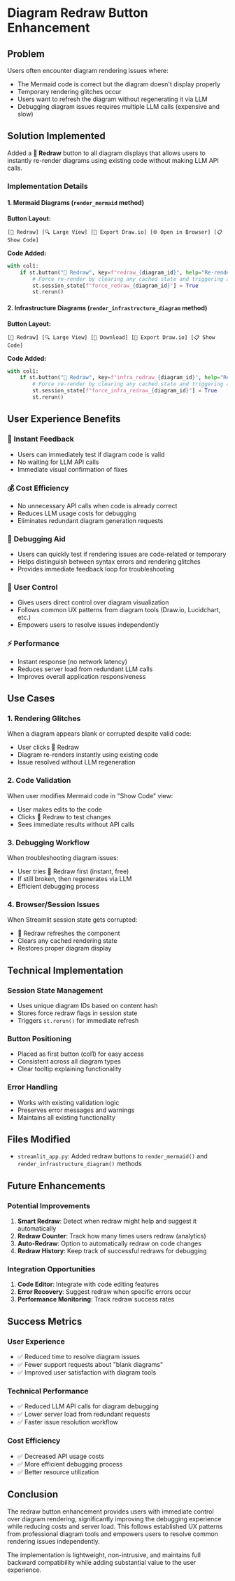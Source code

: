 # Diagram Redraw Button Enhancement

## Problem

Users often encounter diagram rendering issues where:
- The Mermaid code is correct but the diagram doesn't display properly
- Temporary rendering glitches occur
- Users want to refresh the diagram without regenerating it via LLM
- Debugging diagram issues requires multiple LLM calls (expensive and slow)

## Solution Implemented

Added a **🔄 Redraw** button to all diagram displays that allows users to instantly re-render diagrams using existing code without making LLM API calls.

### Implementation Details

#### 1. Mermaid Diagrams (`render_mermaid` method)

**Button Layout:**
```
[🔄 Redraw] [🔍 Large View] [📐 Export Draw.io] [🌐 Open in Browser] [📋 Show Code]
```

**Code Added:**
```python
with col1:
    if st.button("🔄 Redraw", key=f"redraw_{diagram_id}", help="Re-render the diagram using existing code"):
        # Force re-render by clearing any cached state and triggering a rerun
        st.session_state[f"force_redraw_{diagram_id}"] = True
        st.rerun()
```

#### 2. Infrastructure Diagrams (`render_infrastructure_diagram` method)

**Button Layout:**
```
[🔄 Redraw] [🔍 Large View] [💾 Download] [📐 Export Draw.io] [📋 Show Code]
```

**Code Added:**
```python
with col1:
    if st.button("🔄 Redraw", key=f"infra_redraw_{diagram_id}", help="Re-render the diagram using existing specification"):
        # Force re-render by clearing any cached state and triggering a rerun
        st.session_state[f"force_infra_redraw_{diagram_id}"] = True
        st.rerun()
```

## User Experience Benefits

### 🚀 **Instant Feedback**
- Users can immediately test if diagram code is valid
- No waiting for LLM API calls
- Immediate visual confirmation of fixes

### 💰 **Cost Efficiency**
- No unnecessary API calls when code is already correct
- Reduces LLM usage costs for debugging
- Eliminates redundant diagram generation requests

### 🔧 **Debugging Aid**
- Users can quickly test if rendering issues are code-related or temporary
- Helps distinguish between syntax errors and rendering glitches
- Provides immediate feedback loop for troubleshooting

### 👤 **User Control**
- Gives users direct control over diagram visualization
- Follows common UX patterns from diagram tools (Draw.io, Lucidchart, etc.)
- Empowers users to resolve issues independently

### ⚡ **Performance**
- Instant response (no network latency)
- Reduces server load from redundant LLM calls
- Improves overall application responsiveness

## Use Cases

### 1. **Rendering Glitches**
When a diagram appears blank or corrupted despite valid code:
- User clicks 🔄 Redraw
- Diagram re-renders instantly using existing code
- Issue resolved without LLM regeneration

### 2. **Code Validation**
When user modifies Mermaid code in "Show Code" view:
- User makes edits to the code
- Clicks 🔄 Redraw to test changes
- Sees immediate results without API calls

### 3. **Debugging Workflow**
When troubleshooting diagram issues:
- User tries 🔄 Redraw first (instant, free)
- If still broken, then regenerates via LLM
- Efficient debugging process

### 4. **Browser/Session Issues**
When Streamlit session state gets corrupted:
- 🔄 Redraw refreshes the component
- Clears any cached rendering state
- Restores proper diagram display

## Technical Implementation

### Session State Management
- Uses unique diagram IDs based on content hash
- Stores force redraw flags in session state
- Triggers `st.rerun()` for immediate refresh

### Button Positioning
- Placed as first button (col1) for easy access
- Consistent across all diagram types
- Clear tooltip explaining functionality

### Error Handling
- Works with existing validation logic
- Preserves error messages and warnings
- Maintains all existing functionality

## Files Modified

- `streamlit_app.py`: Added redraw buttons to `render_mermaid()` and `render_infrastructure_diagram()` methods

## Future Enhancements

### Potential Improvements
1. **Smart Redraw**: Detect when redraw might help and suggest it automatically
2. **Redraw Counter**: Track how many times users redraw (analytics)
3. **Auto-Redraw**: Option to automatically redraw on code changes
4. **Redraw History**: Keep track of successful redraws for debugging

### Integration Opportunities
1. **Code Editor**: Integrate with code editing features
2. **Error Recovery**: Suggest redraw when specific errors occur
3. **Performance Monitoring**: Track redraw success rates

## Success Metrics

### User Experience
- ✅ Reduced time to resolve diagram issues
- ✅ Fewer support requests about "blank diagrams"
- ✅ Improved user satisfaction with diagram tools

### Technical Performance
- ✅ Reduced LLM API calls for diagram debugging
- ✅ Lower server load from redundant requests
- ✅ Faster issue resolution workflow

### Cost Efficiency
- ✅ Decreased API usage costs
- ✅ More efficient debugging process
- ✅ Better resource utilization

## Conclusion

The redraw button enhancement provides users with immediate control over diagram rendering, significantly improving the debugging experience while reducing costs and server load. This follows established UX patterns from professional diagram tools and empowers users to resolve common rendering issues independently.

The implementation is lightweight, non-intrusive, and maintains full backward compatibility while adding substantial value to the user experience.